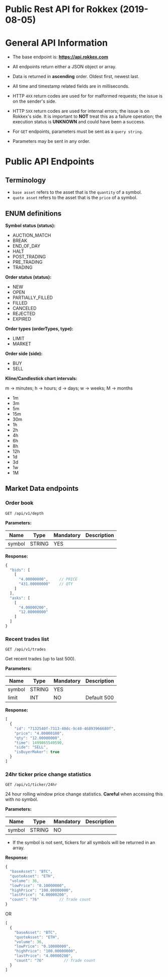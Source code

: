 # Public Rest API for Rokkex (2019-08-05)
# General API Information
* The base endpoint is: **https://api.rokkex.com**
* All endpoints return either a JSON object or array.
* Data is returned in **ascending** order. Oldest first, newest last.
* All time and timestamp related fields are in milliseconds.
* HTTP `4XX` return codes are used for for malformed requests;
  the issue is on the sender's side.
* HTTP `5XX` return codes are used for internal errors; the issue is on
  Rokkex's side.
  It is important to **NOT** treat this as a failure operation; the execution status is
  **UNKNOWN** and could have been a success.

* For `GET` endpoints, parameters must be sent as a `query string`.
* Parameters may be sent in any order.

# Public API Endpoints
## Terminology
* `base asset` refers to the asset that is the `quantity` of a symbol.
* `quote asset` refers to the asset that is the `price` of a symbol.


## ENUM definitions
**Symbol status (status):**

* AUCTION_MATCH
* BREAK
* END_OF_DAY
* HALT
* POST_TRADING
* PRE_TRADING
* TRADING

**Order status (status):**

* NEW
* OPEN
* PARTIALLY_FILLED
* FILLED
* CANCELED
* REJECTED
* EXPIRED

**Order types (orderTypes, type):**

* LIMIT
* MARKET

**Order side (side):**

* BUY
* SELL

**Kline/Candlestick chart intervals:**

m -> minutes; h -> hours; d -> days; w -> weeks; M -> months

* 1m
* 3m
* 5m
* 15m
* 30m
* 1h
* 2h
* 4h
* 6h
* 8h
* 12h
* 1d
* 3d
* 1w
* 1M

## Market Data endpoints
### Order book
```
GET /api/v1/depth
```


**Parameters:**

Name | Type | Mandatory | Description
------------ | ------------ | ------------ | ------------
symbol | STRING | YES |

**Response:**
```javascript
{
  "bids": [
    [
      "4.00000000",     // PRICE
      "431.00000000"    // QTY
    ]
  ],
  "asks": [
    [
      "4.00000200",
      "12.00000000"
    ]
  ]
}
```

### Recent trades list
```
GET /api/v1/trades
```
Get recent trades (up to last 500).

**Parameters:**

Name | Type | Mandatory | Description
------------ | ------------ | ------------ | ------------
symbol | STRING | YES |
limit | INT | NO | Default 500

**Response:**
```javascript
[
  {
    "id": "7132540f-7313-40dc-9c40-46893966680f",
    "price": "4.00000100",
    "qty": "12.00000000",
    "time": 1499865549590,
    "side": "SELL",
    "isBuyerMaker": true
  }
]
```


### 24hr ticker price change statistics
```
GET /api/v1/ticker/24hr
```
24 hour rolling window price change statistics. **Careful** when accessing this with no symbol.

**Parameters:**

Name | Type | Mandatory | Description
------------ | ------------ | ------------ | ------------
symbol | STRING | NO |

* If the symbol is not sent, tickers for all symbols will be returned in an array.

**Response:**
```javascript
{
  "baseAsset": "BTC",
  "quoteAsset": "ETH",
  "volume": 36,
  "lowPrice": "0.10000000",
  "highPrice": "100.00000000",
  "lastPrice": "4.00000200",
  "count": "76"         // Trade count
}
```
OR
```javascript
[
  {
    "baseAsset": "BTC",
    "quoteAsset": "ETH",
    "volume": 36,
    "lowPrice": "0.10000000",
    "highPrice": "100.00000000",
    "lastPrice": "4.00000200",
    "count": "76"         // Trade count
  }
]
```
